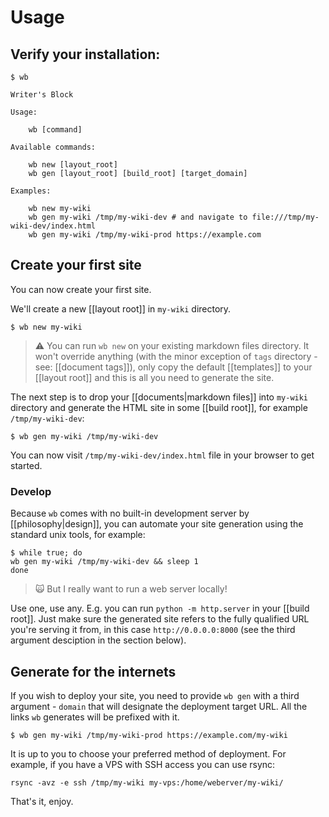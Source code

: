 # Usage

## Verify your installation:

```
$ wb

Writer's Block

Usage:

    wb [command]

Available commands:

    wb new [layout_root]
    wb gen [layout_root] [build_root] [target_domain]

Examples:

    wb new my-wiki
    wb gen my-wiki /tmp/my-wiki-dev # and navigate to file:///tmp/my-wiki-dev/index.html
    wb gen my-wiki /tmp/my-wiki-prod https://example.com
```

## Create your first site

You can now create your first site.

We'll create a new [[layout root]] in `my-wiki` directory.

```
$ wb new my-wiki
```

> :warning: You can run `wb new` on your existing markdown files directory. It won't
override anything (with the minor exception of `tags` directory - see: [[document tags]]), 
only copy the default [[templates]] to your [[layout root]] and this is all you need to generate the site.

The next step is to drop your [[documents|markdown files]] into `my-wiki` directory and
generate the HTML site in some [[build root]], for example `/tmp/my-wiki-dev`:

```
$ wb gen my-wiki /tmp/my-wiki-dev
```

You can now visit `/tmp/my-wiki-dev/index.html` file in your browser to get
started.

### Develop

Because `wb` comes with no built-in development server by [[philosophy|design]], you can automate your
site generation using the standard unix tools, for example:

```
$ while true; do
wb gen my-wiki /tmp/my-wiki-dev && sleep 1
done
```

> :scream_cat: But I really want to run a web server locally!

Use one, use any. E.g. you can run `python -m http.server` in your [[build root]]. 
Just make sure the generated site refers to the fully qualified URL you're serving
it from, in this case `http://0.0.0.0:8000` (see the third argument desciption in the section below).

## Generate for the internets

If you wish to deploy your site, you need to provide `wb gen` with a third
argument - `domain` that will designate the deployment target URL. 
All the links `wb` generates will be prefixed with it.

```
$ wb gen my-wiki /tmp/my-wiki-prod https://example.com/my-wiki
```

It is up to you to choose your preferred method of deployment. For example, 
if you have a VPS with SSH access you can use rsync:

```
rsync -avz -e ssh /tmp/my-wiki my-vps:/home/weberver/my-wiki/
```

That's it, enjoy.
